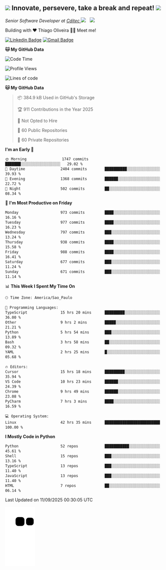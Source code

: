 <h2><img src="https://emojis.slackmojis.com/emojis/images/1531849430/4246/blob-sunglasses.gif?1531849430" width="30"/> Innovate, persevere, take a break and repeat! <img src="https://media.giphy.com/media/12oufCB0MyZ1Go/giphy.gif" width="50"></h2>
<img align='right' src="https://media.giphy.com/media/M9gbBd9nbDrOTu1Mqx/giphy.gif" width="230">
<p><em>Senior Software Developer at <a href="https://www.cditec.com.br/">Cditec
</a><img src="https://media.giphy.com/media/WUlplcMpOCEmTGBtBW/giphy.gif" width="30"> 
</em></p>



Building with ❤️ Thiago Oliveira 👋🏽 Meet me!

[![Linkedin Badge](https://img.shields.io/badge/-Thiago-blue?style=flat-square&logo=Linkedin&logoColor=white&link=https://www.linkedin.com/in/tgmarinho/)](https://www.linkedin.com/in/thiagoceconelo/) 
[![Gmail Badge](https://img.shields.io/badge/-thiceconelo@gmail.com-c14438?style=flat-square&logo=Gmail&logoColor=white&link=mailto:thiceconelo@gmail.com)](mailto:thiceconelo@gmail.com)

</em></p>

<!-- <span style="height ">
![Anurag's GitHub stats](https://github-readme-stats.vercel.app/api?username=arthurspk&show_icons=true&theme=tokyonight)
</span> -->

**🐱 My GitHub Data** 
<!--START_SECTION:waka-->
![Code Time](http://img.shields.io/badge/Code%20Time-3%2C653%20hrs%2049%20mins-blue)

![Profile Views](http://img.shields.io/badge/Profile%20Views-6-blue)

![Lines of code](https://img.shields.io/badge/From%20Hello%20World%20I%27ve%20Written-10.5%20million%20lines%20of%20code-blue)

**🐱 My GitHub Data** 

> 📦 384.9 kB Used in GitHub's Storage 
 > 
> 🏆 911 Contributions in the Year 2025
 > 
> 🚫 Not Opted to Hire
 > 
> 📜 60 Public Repositories 
 > 
> 🔑 60 Private Repositories 
 > 
**I'm an Early 🐤** 

```text
🌞 Morning                1747 commits        ███████░░░░░░░░░░░░░░░░░░   29.02 % 
🌆 Daytime                2404 commits        ██████████░░░░░░░░░░░░░░░   39.93 % 
🌃 Evening                1368 commits        ██████░░░░░░░░░░░░░░░░░░░   22.72 % 
🌙 Night                  502 commits         ██░░░░░░░░░░░░░░░░░░░░░░░   08.34 % 
```
📅 **I'm Most Productive on Friday** 

```text
Monday                   973 commits         ████░░░░░░░░░░░░░░░░░░░░░   16.16 % 
Tuesday                  977 commits         ████░░░░░░░░░░░░░░░░░░░░░   16.23 % 
Wednesday                797 commits         ███░░░░░░░░░░░░░░░░░░░░░░   13.24 % 
Thursday                 938 commits         ████░░░░░░░░░░░░░░░░░░░░░   15.58 % 
Friday                   988 commits         ████░░░░░░░░░░░░░░░░░░░░░   16.41 % 
Saturday                 677 commits         ███░░░░░░░░░░░░░░░░░░░░░░   11.24 % 
Sunday                   671 commits         ███░░░░░░░░░░░░░░░░░░░░░░   11.14 % 
```


📊 **This Week I Spent My Time On** 

```text
🕑︎ Time Zone: America/Sao_Paulo

💬 Programming Languages: 
TypeScript               15 hrs 20 mins      █████████░░░░░░░░░░░░░░░░   36.00 % 
Other                    9 hrs 2 mins        █████░░░░░░░░░░░░░░░░░░░░   21.21 % 
Python                   5 hrs 54 mins       ███░░░░░░░░░░░░░░░░░░░░░░   13.89 % 
Bash                     3 hrs 58 mins       ██░░░░░░░░░░░░░░░░░░░░░░░   09.32 % 
YAML                     2 hrs 25 mins       █░░░░░░░░░░░░░░░░░░░░░░░░   05.68 % 

🔥 Editors: 
Cursor                   15 hrs 18 mins      █████████░░░░░░░░░░░░░░░░   35.94 % 
VS Code                  10 hrs 23 mins      ██████░░░░░░░░░░░░░░░░░░░   24.39 % 
Chrome                   9 hrs 49 mins       ██████░░░░░░░░░░░░░░░░░░░   23.08 % 
PyCharm                  7 hrs 3 mins        ████░░░░░░░░░░░░░░░░░░░░░   16.59 % 

💻 Operating System: 
Linux                    42 hrs 35 mins      █████████████████████████   100.00 % 
```

**I Mostly Code in Python** 

```text
Python                   52 repos            ███████████░░░░░░░░░░░░░░   45.61 % 
Shell                    15 repos            ███░░░░░░░░░░░░░░░░░░░░░░   13.16 % 
TypeScript               13 repos            ███░░░░░░░░░░░░░░░░░░░░░░   11.40 % 
JavaScript               13 repos            ███░░░░░░░░░░░░░░░░░░░░░░   11.40 % 
HTML                     7 repos             ██░░░░░░░░░░░░░░░░░░░░░░░   06.14 % 
```




 Last Updated on 11/09/2025 00:30:05 UTC
<!--END_SECTION:waka-->

![Snake animation](https://github.com/rafaballerini/rafaballerini/blob/output/github-contribution-grid-snake.svg)


<!---
ceconelo/ceconelo is a ✨ special ✨ repository because its `README.md` (this file) appears on your GitHub profile.
You can click the Preview link to take a look at your changes.
--->
